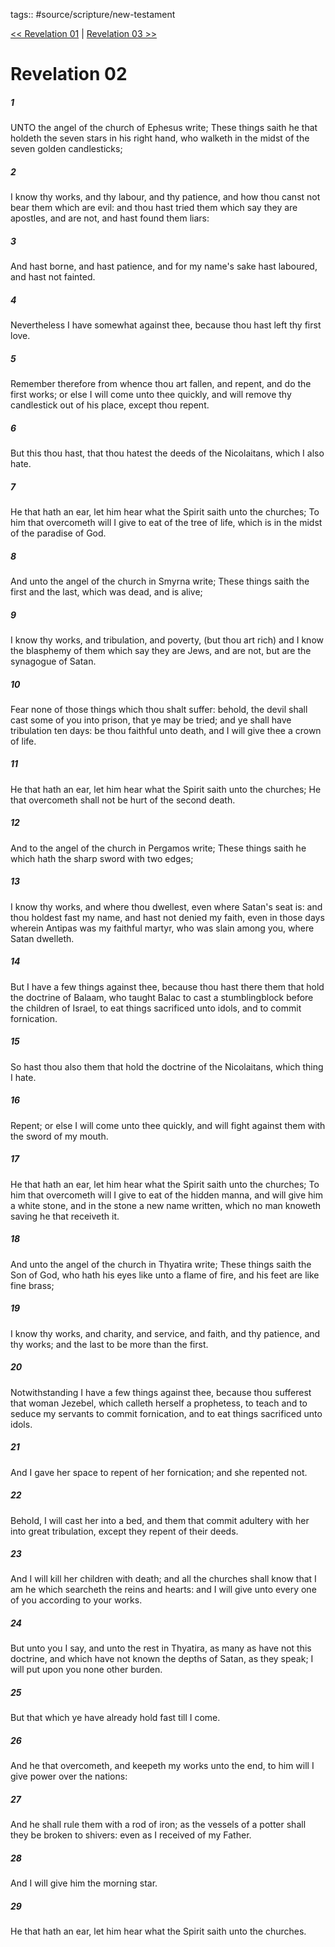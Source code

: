 tags:: #source/scripture/new-testament

[<< Revelation 01](/New_Testament/27_Revelation/Revelation_01.md) | [Revelation 03 >>](/New_Testament/27_Revelation/Revelation_03.md)

# Revelation 02

##### 1

UNTO the angel of the church of Ephesus write; These things saith he that holdeth the seven stars in his right hand, who walketh in the midst of the seven golden candlesticks;

##### 2

I know thy works, and thy labour, and thy patience, and how thou canst not bear them which are evil: and thou hast tried them which say they are apostles, and are not, and hast found them liars:

##### 3

And hast borne, and hast patience, and for my name's sake hast laboured, and hast not fainted.

##### 4

Nevertheless I have somewhat against thee, because thou hast left thy first love.

##### 5

Remember therefore from whence thou art fallen, and repent, and do the first works; or else I will come unto thee quickly, and will remove thy candlestick out of his place, except thou repent.

##### 6

But this thou hast, that thou hatest the deeds of the Nicolaitans, which I also hate.

##### 7

He that hath an ear, let him hear what the Spirit saith unto the churches; To him that overcometh will I give to eat of the tree of life, which is in the midst of the paradise of God.

##### 8

And unto the angel of the church in Smyrna write; These things saith the first and the last, which was dead, and is alive;

##### 9

I know thy works, and tribulation, and poverty, (but thou art rich) and I know the blasphemy of them which say they are Jews, and are not, but are the synagogue of Satan.

##### 10

Fear none of those things which thou shalt suffer: behold, the devil shall cast some of you into prison, that ye may be tried; and ye shall have tribulation ten days: be thou faithful unto death, and I will give thee a crown of life.

##### 11

He that hath an ear, let him hear what the Spirit saith unto the churches; He that overcometh shall not be hurt of the second death.

##### 12

And to the angel of the church in Pergamos write; These things saith he which hath the sharp sword with two edges;

##### 13

I know thy works, and where thou dwellest, even where Satan's seat is: and thou holdest fast my name, and hast not denied my faith, even in those days wherein Antipas was my faithful martyr, who was slain among you, where Satan dwelleth.

##### 14

But I have a few things against thee, because thou hast there them that hold the doctrine of Balaam, who taught Balac to cast a stumblingblock before the children of Israel, to eat things sacrificed unto idols, and to commit fornication.

##### 15

So hast thou also them that hold the doctrine of the Nicolaitans, which thing I hate.

##### 16

Repent; or else I will come unto thee quickly, and will fight against them with the sword of my mouth.

##### 17

He that hath an ear, let him hear what the Spirit saith unto the churches; To him that overcometh will I give to eat of the hidden manna, and will give him a white stone, and in the stone a new name written, which no man knoweth saving he that receiveth it.

##### 18

And unto the angel of the church in Thyatira write; These things saith the Son of God, who hath his eyes like unto a flame of fire, and his feet are like fine brass;

##### 19

I know thy works, and charity, and service, and faith, and thy patience, and thy works; and the last to be more than the first.

##### 20

Notwithstanding I have a few things against thee, because thou sufferest that woman Jezebel, which calleth herself a prophetess, to teach and to seduce my servants to commit fornication, and to eat things sacrificed unto idols.

##### 21

And I gave her space to repent of her fornication; and she repented not.

##### 22

Behold, I will cast her into a bed, and them that commit adultery with her into great tribulation, except they repent of their deeds.

##### 23

And I will kill her children with death; and all the churches shall know that I am he which searcheth the reins and hearts: and I will give unto every one of you according to your works.

##### 24

But unto you I say, and unto the rest in Thyatira, as many as have not this doctrine, and which have not known the depths of Satan, as they speak; I will put upon you none other burden.

##### 25

But that which ye have already hold fast till I come.

##### 26

And he that overcometh, and keepeth my works unto the end, to him will I give power over the nations:

##### 27

And he shall rule them with a rod of iron; as the vessels of a potter shall they be broken to shivers: even as I received of my Father.

##### 28

And I will give him the morning star.

##### 29

He that hath an ear, let him hear what the Spirit saith unto the churches.
